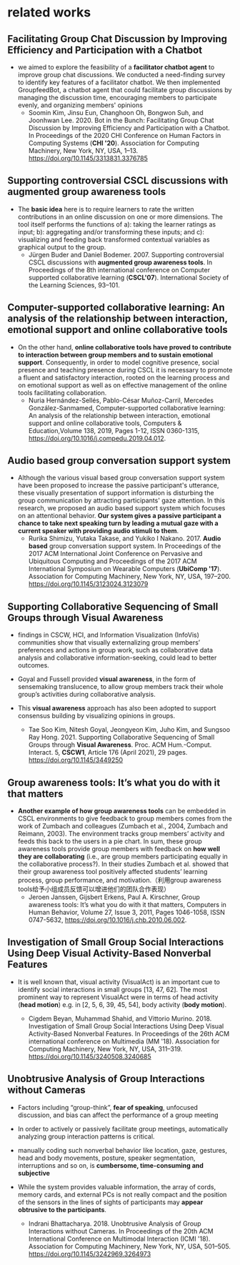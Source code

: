 # related works

## Facilitating Group Chat Discussion by Improving Efficiency and Participation with a Chatbot


* we aimed to explore the feasibility of a **facilitator chatbot agent** to improve group chat discussions. We conducted a need-finding survey to identify key features of a facilitator chatbot. We then implemented GroupfeedBot, a chatbot agent that could facilitate group discussions by managing the discussion time, encouraging members to participate evenly, and organizing members' opinions
  * Soomin Kim, Jinsu Eun, Changhoon Oh, Bongwon Suh, and Joonhwan Lee. 2020. Bot in the Bunch: Facilitating Group Chat Discussion by Improving Efficiency and Participation with a Chatbot. In Proceedings of the 2020 CHI Conference on Human Factors in Computing Systems (**CHI '20**). Association for Computing Machinery, New York, NY, USA, 1–13. https://doi.org/10.1145/3313831.3376785


## Supporting controversial CSCL discussions with augmented group awareness tools

* The **basic idea** here is to require learners to rate the written contributions in an online discussion on one or more dimensions. The tool itself performs the functions of a): taking the learner ratings as input; b): aggregating and/or transforming these inputs; and c): visualizing and feeding back transformed contextual variables as graphical output to the group.
  * Jürgen Buder and Daniel Bodemer. 2007. Supporting controversial CSCL discussions with **augmented group awareness tools**. In Proceedings of the 8th international conference on Computer supported collaborative learning (**CSCL'07**). International Society of the Learning Sciences, 93–101.



## Computer-supported collaborative learning: An analysis of the relationship between interaction, emotional support and online collaborative tools


* On the other hand, **online collaborative tools have proved to contribute to interaction between group members and to sustain emotional support**. Consequently, in order to model cognitive presence, social presence and teaching presence during CSCL it is necessary to promote a fluent and satisfactory interaction, rooted on the learning process and on emotional support as well as on effective management of the online tools facilitating collaboration.
  * Nuria Hernández-Sellés,  Pablo-César Muñoz-Carril, Mercedes González-Sanmamed, Computer-supported collaborative learning: An analysis of the relationship between interaction, emotional support and online collaborative tools, Computers & Education,Volume 138, 2019, Pages 1-12, ISSN 0360-1315, https://doi.org/10.1016/j.compedu.2019.04.012.


## Audio based group conversation support system


* Although the various visual based group conversation support system have been proposed to increase the passive participant's utterance, these visually presentation of support information is disturbing the group communication by attracting participants' gaze attention. In this research, we proposed an audio based support system which focuses on an attentional behavior. **Our system gives a passive participant a chance to take next speaking turn by leading a mutual gaze with a current speaker with providing audio stimuli to them**. 
  * Rurika Shimizu, Yutaka Takase, and Yukiko I Nakano. 2017. **Audio based** group conversation support system. In Proceedings of the 2017 ACM International Joint Conference on Pervasive and Ubiquitous Computing and Proceedings of the 2017 ACM International Symposium on Wearable Computers (**UbiComp '17**). Association for Computing Machinery, New York, NY, USA, 197–200. https://doi.org/10.1145/3123024.3123079


## Supporting Collaborative Sequencing of Small Groups through Visual Awareness


* findings in CSCW, HCI, and Information Visualization (InfoVis) communities show that visually externalizing group members’ preferences and actions in group work, such as collaborative data analysis and collaborative information-seeking, could lead to better outcomes.
  
* Goyal and Fussell provided **visual awareness**, in the form of sensemaking translucence, to allow group members track their whole group’s activities during collaborative analysis.
  
* This **visual awareness** approach has also been adopted to support consensus building by visualizing opinions in groups.
  
  * Tae Soo Kim, Nitesh Goyal, Jeongyeon Kim, Juho Kim, and Sungsoo Ray Hong. 2021. Supporting Collaborative Sequencing of Small Groups through **Visual Awareness**. Proc. ACM Hum.-Comput. Interact. 5, **CSCW1**, Article 176 (April 2021), 29 pages. https://doi.org/10.1145/3449250



## Group awareness tools: It’s what you do with it that matters

* **Another example of how group awareness tools** can be embedded in CSCL environments to give feedback to group members comes from the work of Zumbach and colleagues (Zumbach et al., 2004, Zumbach and Reimann, 2003). The environment tracks group members’ activity and feeds this back to the users in a pie chart. In sum, these group awareness tools provide group members with feedback on **how well they are collaborating** (i.e., are group members participating equally in the collaborative process?). In their studies Zumbach et al. showed that their group awareness tool positively affected students’ learning process, group performance, and motivation.（利用group awareness tools给予小组成员反馈可以增进他们的团队合作表现）
  * Jeroen Janssen, Gijsbert Erkens, Paul A. Kirschner, Group awareness tools: It’s what you do with it that matters, Computers in Human Behavior, Volume 27, Issue 3, 2011, Pages 1046-1058, ISSN 0747-5632, https://doi.org/10.1016/j.chb.2010.06.002.



## Investigation of Small Group Social Interactions Using Deep Visual Activity-Based Nonverbal Features

* It is well known that, visual activity (VisualAct) is an important cue to identify social interactions in small groups [13, 47, 62]. The most prominent way to represent VisualAct were in terms of head activity (**head motion**) e.g. in [2, 5, 6, 39, 45, 54], body activity (**body motion**).

  * Cigdem Beyan, Muhammad Shahid, and Vittorio Murino. 2018. Investigation of Small Group Social Interactions Using Deep Visual Activity-Based Nonverbal Features. In Proceedings of the 26th ACM international conference on Multimedia (MM '18). Association for Computing Machinery, New York, NY, USA, 311–319. https://doi.org/10.1145/3240508.3240685



## Unobtrusive Analysis of Group Interactions without Cameras

* Factors including “group-think”, **fear of speaking**, unfocused discussion, and bias can affect the performance of a group meeting
  
* In order to actively or passively facilitate group meetings, automatically analyzing group interaction patterns is critical.

* manually coding such nonverbal behavior like location, gaze, gestures, head and body movements, posture, speaker segmentation, interruptions and so on, is **cumbersome, time-consuming and subjective**

* While the system provides valuable information, the array of cords, memory cards, and external PCs is not really compact and the position of the sensors in the lines of sights of participants may **appear obtrusive to the participants**.

  * Indrani Bhattacharya. 2018. Unobtrusive Analysis of Group Interactions without Cameras. In Proceedings of the 20th ACM International Conference on Multimodal Interaction (ICMI '18). Association for Computing Machinery, New York, NY, USA, 501–505. https://doi.org/10.1145/3242969.3264973




##